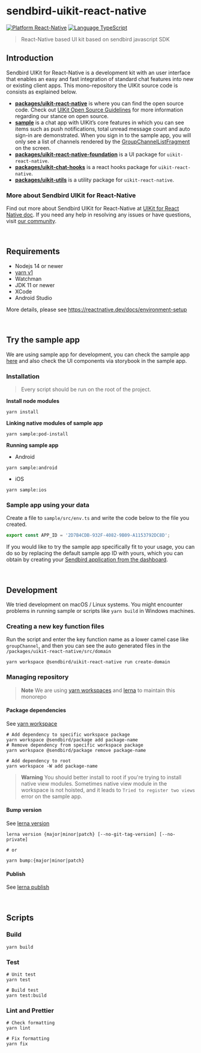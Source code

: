 # sendbird-uikit-react-native

[![Platform React-Native](https://img.shields.io/badge/Platform-React--Native-orange.svg)](https://reactnative.dev/)
[![Language TypeScript](https://img.shields.io/badge/Language-TypeScript-orange.svg)](https://www.typescriptlang.org/)

> React-Native based UI kit based on sendbird javascript SDK

## Introduction

Sendbird UIKit for React-Native is a development kit with an user interface that enables an easy and fast integration of standard chat features into new or existing client apps.
This mono-repository the UIKit source code is consists as explained below.

- [**packages/uikit-react-native**](/packages/uikit-react-native) is where you can find the open source code. Check out [UIKit Open Source Guidelines](/OPENSOURCE_GUIDELINES.md) for more information regarding our stance on open source.
- [**sample**](/sample) is a chat app with UIKit’s core features in which you can see items such as push notifications, total unread message count and auto sign-in are demonstrated. When you sign in to the sample app, you will only see a list of channels rendered by the [GroupChannelListFragment](https://sendbird.com/docs/uikit/v3/react-native/key-functions/list-channels) on the screen.
- [**packages/uikit-react-native-foundation**](/packages/uikit-react-native-foundation) is a UI package for `uikit-react-native`.
- [**packages/uikit-chat-hooks**](/packages/uikit-chat-hooks) is a react hooks package for `uikit-react-native`.
- [**packages/uikit-utils**](/packages/uikit-utils) is a utility package for `uikit-react-native`.

### More about Sendbird UIKit for React-Native

Find out more about Sendbird UIKit for React-Native at [UIKit for React Native doc](https://sendbird.com/docs/uikit/v3/react-native/overview).
If you need any help in resolving any issues or have questions, visit [our community](https://community.sendbird.com).

<br/>

## Requirements

- Nodejs 14 or newer
- [yarn v1](https://classic.yarnpkg.com/en/docs/install)
- Watchman
- JDK 11 or newer
- XCode
- Android Studio

More details, please see https://reactnative.dev/docs/environment-setup

<br/>

## Try the sample app

We are using sample app for development, you can check the sample app [here](/sample) and also check the UI components via storybook in the sample app.

### Installation

> Every script should be run on the root of the project.

**Install node modules**

```shell
yarn install
```

**Linking native modules of sample app**

```shell
yarn sample:pod-install
```

**Running sample app**

- Android

```shell
yarn sample:android
```

- iOS

```shell
yarn sample:ios
```

### Sample app using your data

Create a file to `sample/src/env.ts` and write the code below to the file you created.

```ts
export const APP_ID = '2D7B4CDB-932F-4082-9B09-A1153792DC8D';
```

If you would like to try the sample app specifically fit to your usage, you can do so by replacing the default sample app ID with yours, which you can obtain by creating your [Sendbird application from the dashboard](https://dashboard.sendbird.com/).

<br />

## Development

We tried development on macOS / Linux systems. You might encounter problems in running sample or scripts like `yarn build` in Windows machines.

### Creating a new key function files

Run the script and enter the key function name as a lower camel case like `groupChannel`, and then you can see the auto generated files in the `/packages/uikit-react-native/src/domain`

```shell
yarn workspace @sendbird/uikit-react-native run create-domain
```

### Managing repository

> **Note**
> We are using [yarn workspaces](https://classic.yarnpkg.com/en/docs/workspaces) and [lerna](https://github.com/lerna/lerna) to maintain this monorepo

#### Package dependencies

See [yarn workspace](https://classic.yarnpkg.com/en/docs/cli/workspace)

```shell
# Add dependency to specific workspace package
yarn workspace @sendbird/package add package-name
# Remove dependency from specific workspace package
yarn workspace @sendbird/package remove package-name

# Add dependency to root
yarn workspace -W add package-name
```

> **Warning** You should better install to root if you're trying to install native view modules.
> Sometimes native view module in the workspace is not hoisted, and it leads to `Tried to register two views` error on the sample app.

#### Bump version

See [lerna version](https://github.com/lerna/lerna/tree/main/commands/version)

```shell
lerna version {major|minor|patch} [--no-git-tag-version] [--no-private]

# or

yarn bump:{major|minor|patch}
```

#### Publish

See [lerna publish](https://github.com/lerna/lerna/tree/main/commands/publish)

<br/>

## Scripts

### Build

```shell
yarn build
```

### Test

```shell
# Unit test
yarn test

# Build test
yarn test:build
```

### Lint and Prettier

```shell
# Check formatting
yarn lint

# Fix formatting
yarn fix
```
